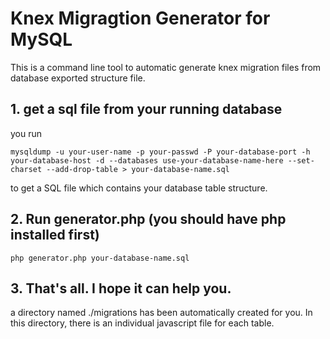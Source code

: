 # Knex Migragtion Generator for MySQL

This is a command line tool to automatic generate knex migration files from database exported structure file.

## 1. get a sql file from your running database

you run

    mysqldump -u your-user-name -p your-passwd -P your-database-port -h your-database-host -d --databases use-your-database-name-here --set-charset --add-drop-table > your-database-name.sql

to get a SQL file which contains your database table structure.

## 2. Run generator.php (you should have php installed first)

    php generator.php your-database-name.sql
    
## 3. That's all. I hope it can help you.

a directory named ./migrations has been automatically created for you. In this directory, there is an individual javascript file for each table.



